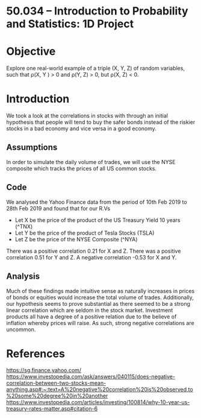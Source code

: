 # 50.034 – Introduction to Probability and Statistics: 1D Project

# Objective  
Explore one real-world example of a triple (X, Y, Z) of random variables, such that ρ(X, Y ) > 0 and ρ(Y, Z) > 0, but ρ(X, Z) < 0.


# Introduction 
We took a look at the correlations in stocks with through an initial hypothesis that people will tend to buy the safer bonds instead of the riskier stocks in a bad economy and vice versa in a good economy. 
 
## Assumptions
In order to simulate the daily volume of trades, we will use the NYSE composite which tracks the prices of all US common stocks.

## Code 
We analysed the Yahoo Finance data from the period of 10th Feb 2019 to 28th Feb 2019 and found that for our R.Vs 
- Let X be the price of the product of the US Treasury Yield 10 years (^TNX)
- Let Y be the price of the product of Tesla Stocks (TSLA) 
- Let Z be the price of the NYSE Composite (^NYA)

There was a positive correlation 0.21 for X and Z. 
There was a positive correlation 0.51 for Y and Z. 
A negative correlation -0.53 for X and Y. 

## Analysis 
Much of these findings made intuitive sense as naturally increases in prices of bonds or equities would increase the total volume of trades.
Additionally, our hypothesis seems to prove substantial as there seemed to be a strong linear correlation which are seldom in the stock market. 
Investment products all have a degree of a positive relation due to the believe of inflation whereby prices will raise. 
As such, strong negative correlations are uncommon.



# References
https://sg.finance.yahoo.com/
https://www.investopedia.com/ask/answers/040115/does-negative-correlation-between-two-stocks-mean-anything.asp#:~:text=A%20negative%20correlation%20is%20observed,to%20some%20degree%20in%20another
https://www.investopedia.com/articles/investing/100814/why-10-year-us-treasury-rates-matter.asp#citation-6
